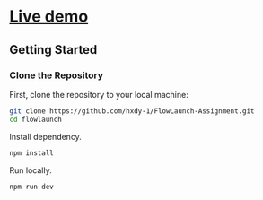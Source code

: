 # [Live demo](https://flowlaunc-assignment-hady.vercel.app/)

## Getting Started

### Clone the Repository

First, clone the repository to your local machine:

```bash
git clone https://github.com/hxdy-1/FlowLaunch-Assignment.git
cd flowlaunch
```

Install dependency.

```bash
npm install
```

Run locally.

```bash
npm run dev
```
